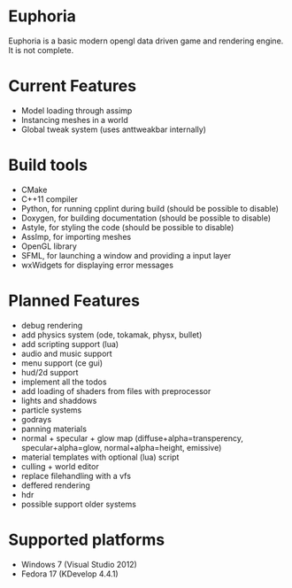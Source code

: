 Euphoria
=======

Euphoria is a basic modern opengl data driven game and rendering engine. It is not complete.

Current Features
=======
* Model loading through assimp
* Instancing meshes in a world
* Global tweak system (uses anttweakbar internally)

Build tools
=======
* CMake
* C++11 compiler
* Python, for running cpplint during build (should be possible to disable)
* Doxygen, for building documentation (should be possible to disable)
* Astyle, for styling the code (should be possible to disable)
* AssImp, for importing meshes
* OpenGL library
* SFML, for launching a window and providing a input layer
* wxWidgets for displaying error messages

Planned Features
=======
* debug rendering
* add physics system (ode, tokamak, physx, bullet)
* add scripting support (lua)
* audio and music support
* menu support (ce gui)
* hud/2d support
* implement all the todos
* add loading of shaders from files with preprocessor
* lights and shaddows
* particle systems
* godrays
* panning materials
* normal + specular + glow map (diffuse+alpha=transperency, specular+alpha=glow, normal+alpha=height, emissive)
* material templates with optional (lua) script
* culling + world editor
* replace filehandling with a vfs
* deffered rendering
* hdr
* possible support older systems

Supported platforms
=======
* Windows 7 (Visual Studio 2012)
* Fedora 17 (KDevelop 4.4.1)